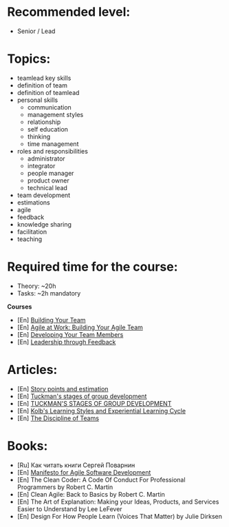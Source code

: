 **Recommended level:** 
=======================
- Senior / Lead

**Topics:**
=======================
- teamlead key skills
- definition of team
- definition of teamlead
- personal skills
  - communication
  - management styles
  - relationship
  - self education
  - thinking
  - time management
- roles and responsibilities
  - administrator
  - integrator
  - people manager
  - product owner
  - technical lead
- team development
- estimations
- agile
- feedback
- knowledge sharing
- facilitation
- teaching

**Required time for the course:** 
=======================
- Theory: ~20h
- Tasks: ~2h mandatory

**Courses**
- [En] [Building Your Team](https://learn.epam.com/detailsPage?id=57b4ead8-b48b-43c2-b71c-cb828d5844f7)
- [En] [Agile at Work: Building Your Agile Team](https://learn.epam.com/detailsPage?id=53b5a513-0a65-4abf-880f-9db872a39f12)
- [En] [Developing Your Team Members](https://learn.epam.com/detailsPage?id=4e13ee1a-2ac1-45d6-9d2e-8c9122cea128)
- [En] [Leadership through Feedback](https://learn.epam.com/detailsPage?id=3d328a5b-de9c-4ad1-8c27-1ed16f0c4d67)
  
**Articles:**
=======================

- [En] [Story points and estimation](https://www.atlassian.com/agile/project-management/estimation)
- [En] [Tuckman's stages of group development](https://en.wikipedia.org/wiki/Tuckman%27s_stages_of_group_development)
- [En] [TUCKMAN'S STAGES OF GROUP DEVELOPMENT](https://www.wcupa.edu/coral/tuckmanStagesGroupDelvelopment.aspx)
- [En] [Kolb's Learning Styles and Experiential Learning Cycle](https://www.simplypsychology.org/learning-kolb.html)
- [En] [The Discipline of Teams](https://hbr.org/1993/03/the-discipline-of-teams-2)


**Books:**
=======================
- [Ru] Как читать книги Сергей Поварнин
- [En] [Manifesto for Agile Software Development](https://agilemanifesto.org/)
- [En] The Clean Coder: A Code Of Conduct For Professional Programmers by Robert C. Martin
- [En] Clean Agile: Back to Basics by Robert C. Martin
- [En] The Art of Explanation: Making your Ideas, Products, and Services Easier to Understand by Lee LeFever
- [En] Design For How People Learn (Voices That Matter) by Julie Dirksen 
